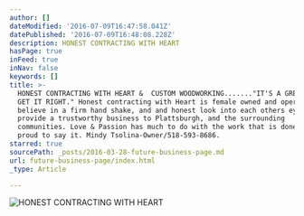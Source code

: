 ```yaml
---
author: []
dateModified: '2016-07-09T16:47:58.041Z'
datePublished: '2016-07-09T16:48:08.228Z'
description: HONEST CONTRACTING WITH HEART
hasPage: true
inFeed: true
inNav: false
keywords: []
title: >-
  HONEST CONTRACTING WITH HEART &  CUSTOM WOODWORKING......."IT'S A GREAT DAY TO
  GET IT RIGHT." Honest contracting with Heart is female owned and operated, I
  believe in a firm hand shake, and and honest look into each others eyes...I
  provide a trustworthy business to Plattsburgh, and the surrounding
  communities. Love & Passion has much to do with the work that is done, and I'm
  proud to say it. Mindy Tsolina-Owner/518-593-8686.
starred: true
sourcePath: _posts/2016-03-28-future-business-page.md
url: future-business-page/index.html
_type: Article

---
```

![HONEST CONTRACTING WITH HEART](https://s3-us-west-2.amazonaws.com/the-grid-img/p/a6b60568be9e4b146b1ad7cda9c10858821f83db.jpg)